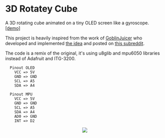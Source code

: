 # 3D Rotatey Cube

  A 3D rotating cube animated on a tiny OLED screen like a gyroscope. [[demo]](https://www.youtube.com/watch?v=1GbFJb48saU)

  This project is heavily inspired from the work of [GoblinJuicer](https://www.reddit.com/user/GoblinJuicer)
  who developed and implemented [the idea](http://imgur.com/gallery/fQUAx/new) and posted on [this subreddit](https://www.reddit.com/r/arduino/comments/3vmw1k/ive_been_playing_with_a_gyroscope_and_an_lcd/).
  
  The code is a remix of the original, it's using u8glib and mpu6050 libraries instead of Adafruit and ITG-3200.
```
  Pinout OLED
    VCC => 5V
    GND => GND
    SCL => A5
    SDA => A4
  
  Pinout MPU
    VCC => 5V
    GND => GND
    SCL => A5
    SDA => A4
    AD0 => GND
    INT => D2
```
<p align="center">
<img src="https://raw.githubusercontent.com/tobozo/Rotatey_Cube/master/rotatey-cube.jpg" />
</p>
